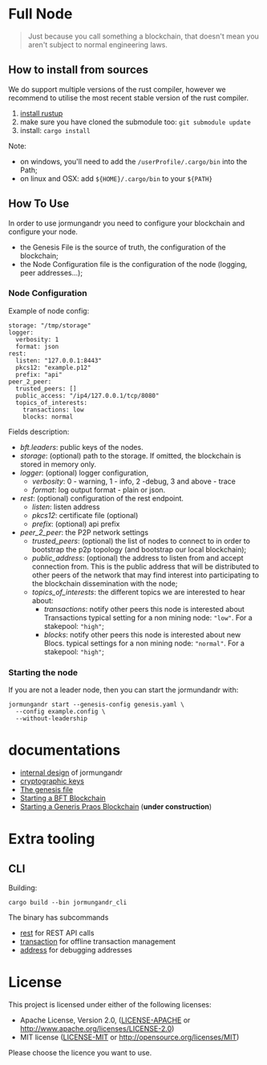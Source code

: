 # Full Node

> Just because you call something a blockchain, that doesn't mean you aren't subject to normal engineering laws.

## How to install from sources

We do support multiple versions of the rust compiler, however we recommend
to utilise the most recent stable version of the rust compiler.

1. [install rustup](https://www.rust-lang.org/tools/install)
2. make sure you have cloned the submodule too: `git submodule update`
3. install: `cargo install`

Note:

* on windows, you'll need to add the `/userProfile/.cargo/bin` into the Path;
* on linux and OSX: add `${HOME}/.cargo/bin` to your `${PATH}`

## How To Use

In order to use jormungandr you need to configure your blockchain and
configure your node.

* the Genesis File is the source of truth, the configuration of the blockchain;
* the Node Configuration file is the configuration of the node (logging, peer addresses...);

### Node Configuration

Example of node config:

```
storage: "/tmp/storage"
logger:
  verbosity: 1
  format: json
rest:
  listen: "127.0.0.1:8443"
  pkcs12: "example.p12"
  prefix: "api"
peer_2_peer:
  trusted_peers: []
  public_access: "/ip4/127.0.0.1/tcp/8080"
  topics_of_interests:
    transactions: low
    blocks: normal
```

Fields description:

  - *bft.leaders*: public keys of the nodes.
  - *storage*: (optional) path to the storage. If omitted, the
    blockchain is stored in memory only.
  - *logger*: (optional) logger configuration,
     - *verbosity*: 0 - warning, 1 - info, 2 -debug, 3 and above - trace
     - *format*: log output format - plain or json.
  - *rest*: (optional) configuration of the rest endpoint.
     - *listen*: listen address
     - *pkcs12*: certificate file (optional)
     - *prefix*: (optional) api prefix
  - *peer_2_peer*: the P2P network settings
     - *trusted_peers*: (optional) the list of nodes to connect to in order to
       bootstrap the p2p topology (and bootstrap our local blockchain);
     - *public_address*: (optional) the address to listen from and accept connection
       from. This is the public address that will be distributed to other peers
       of the network that may find interest into participating to the blockchain
       dissemination with the node;
     - *topics_of_interests*: the different topics we are interested to hear about:
       - *transactions*: notify other peers this node is interested about Transactions
         typical setting for a non mining node: `"low"`. For a stakepool: `"high"`;
       - *blocks*: notify other peers this node is interested about new Blocs.
         typical settings for a non mining node: `"normal"`. For a stakepool: `"high"`;

### Starting the node

If you are not a leader node, then you can start the jormundandr with:

```
jormungandr start --genesis-config genesis.yaml \
  --config example.config \
  --without-leadership
```

# documentations

* [internal design](./doc/internal_design.md) of jormungandr
* [cryptographic keys](./doc/jormungandr_keys.md)
* [The genesis file](./doc/genesis_file.md)
* [Starting a BFT Blockchain](./doc/starting_bft_blockchain.md)
* [Starting a Generis Praos Blockchain](#) (**under construction**)

# Extra tooling

## CLI

Building:

```
cargo build --bin jormungandr_cli
```

The binary has subcommands

* [rest](./doc/cli_rest.md) for REST API calls
* [transaction](./doc/cli_transaction.md) for offline transaction management
* [address](./doc/cli_address.md) for debugging addresses

# License

This project is licensed under either of the following licenses:

 * Apache License, Version 2.0, ([LICENSE-APACHE](LICENSE-APACHE) or
   http://www.apache.org/licenses/LICENSE-2.0)
 * MIT license ([LICENSE-MIT](LICENSE-MIT) or
   http://opensource.org/licenses/MIT)

Please choose the licence you want to use.
